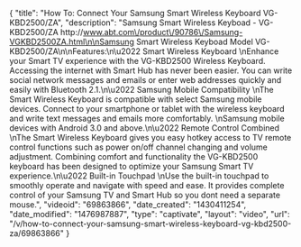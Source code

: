 {
    "title": "How To: Connect Your Samsung Smart Wireless Keyboard VG-KBD2500\/ZA",
    "description": "Samsung Smart Wireless Keyboad  - VG-KBD2500\/ZA http:\/\/www.abt.com\/product\/90786\/Samsung-VGKBD2500ZA.html\n\nSamsung Smart Wireless Keyboad Model VG-KBD2500\/ZA\n\nFeatures:\n\u2022 Smart Wireless Keyboard \nEnhance your Smart TV experience with the VG-KBD2500 Wireless Keyboard. Accessing the internet with Smart Hub has never been easier. You can write social network messages and emails or enter web addresses quickly and easily with Bluetooth 2.1.\n\u2022 Samsung Mobile Compatibility \nThe Smart Wireless Keyboard is compatible with select Samsung mobile devices. Connect to your smartphone or tablet with the wireless keyboard and write text messages and emails more comfortably. \nSamsung mobile devices with Android 3.0 and above.\n\u2022 Remote Control Combined \nThe Smart Wireless Keyboard gives you easy hotkey access to TV remote control functions such as power on\/off channel changing and volume adjustment. Combining comfort and functionality the VG-KBD2500 keyboard has been designed to optimize your Samsung Smart TV experience.\n\u2022 Built-in Touchpad \nUse the built-in touchpad to smoothly operate and navigate with speed and ease. It provides complete control of your Samsung TV and Smart Hub so you dont need a separate mouse.",
    "videoid": "69863866",
    "date_created": "1430411254",
    "date_modified": "1476987887",
    "type": "captivate",
    "layout": "video",
    "url": "\/v\/how-to-connect-your-samsung-smart-wireless-keyboard-vg-kbd2500-za\/69863866"
}